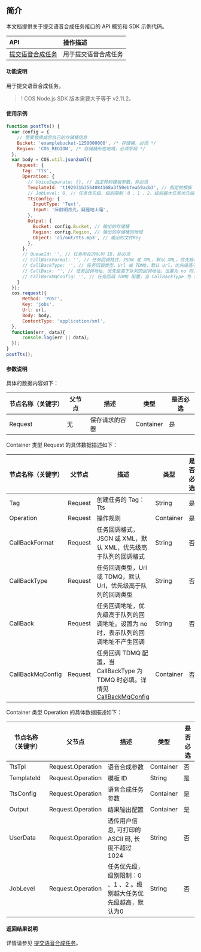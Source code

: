 ## 简介

本文档提供关于提交语音合成任务接口的 API 概览和 SDK 示例代码。

| API                                                          | 操作描述                   |
| :----------------------------------------------------------- | :------------------------- |
|  [提交语音合成任务](https://cloud.tencent.com/document/product/460/76918)   | 用于提交语音合成任务   |


#### 功能说明

用于提交语音合成任务。

>! COS Node.js SDK 版本需要大于等于 v2.11.2。


#### 使用示例
```js
function postTts() {
  var config = {
    // 需要替换成您自己的存储桶信息
    Bucket: 'examplebucket-1250000000', /* 存储桶，必须 */
    Region: 'COS_REGION', /* 存储桶所在地域，必须字段 */
  };
  var body = COS.util.json2xml({
    Request: {
      Tag: 'Tts',
      Operation: {
        // VoiceSeparate: {}, // 指定转码模板参数，非必须
        TemplateId: 't192931b3564084168a3f50ebfea59acb3', // 指定的模板 ID，可通过控制台创建获得，必须
        // JobLevel: 0, // 任务优先级，级别限制：0 、1 、2。级别越大任务优先级越高，默认为0，非必须
        TtsConfig: {
          InputType: 'Text',
          Input: '床前明月光，疑是地上霜',
        },
        Output: {
          Bucket: config.Bucket, // 输出的存储桶
          Region: config.Region, // 输出的存储桶的地域
          Object: 'ci/out/tts.mp3', // 输出的文件Key
        },
      },
      // QueueId: '', // 任务所在的队列 ID，非必须
      // CallBackFormat: '', // 任务回调格式，JSON 或 XML，默认 XML，优先级高于队列的回调格式，非必须
      // CallBackType: '', // 任务回调类型，Url 或 TDMQ，默认 Url，优先级高于队列的回调类型，非必须
      // CallBack: '', // 任务回调地址，优先级高于队列的回调地址。设置为 no 时，表示队列的回调地址不产生回调，非必须	
      // CallBackMqConfig: '', // 任务回调 TDMQ 配置，当 CallBackType 为 TDMQ 时必填，非必须	
    }
  });
  cos.request({
      Method: 'POST',
      Key: 'jobs',
      Url: url,
      Body: body,
      ContentType: 'application/xml',
  },
  function(err, data){
      console.log(err || data);
  });
}
postTts();
```

#### 参数说明

具体的数据内容如下：

| 节点名称（关键字） | 父节点 | 描述           | 类型      | 是否必选 |
| ------------------ | ------ | -------------- | --------- | -------- |
| Request            | 无     | 保存请求的容器 | Container | 是       |

Container 类型 Request 的具体数据描述如下：

| 节点名称（关键字） | 父节点  | 描述                                                         | 类型      | 是否必选 |
| ------------------ | ------- | ------------------------------------------------------------ | --------- | -------- |
| Tag                | Request | 创建任务的 Tag：Tts                                          | String    | 是       |
| Operation          | Request | 操作规则                                                     | Container | 是       |
| CallBackFormat     | Request | 任务回调格式，JSON 或 XML，默认 XML，优先级高于队列的回调格式 | String    | 否       |
| CallBackType       | Request | 任务回调类型，Url 或 TDMQ，默认 Url，优先级高于队列的回调类型 | String    | 否       |
| CallBack           | Request | 任务回调地址，优先级高于队列的回调地址。设置为 no 时，表示队列的回调地址不产生回调 | String    | 否       |
| CallBackMqConfig   | Request | 任务回调 TDMQ 配置，当 CallBackType 为 TDMQ 时必填。详情见 [CallBackMqConfig](https://cloud.tencent.com/document/product/460/78927#CallBackMqConfig) | Container | 否       |


<span id="operation"></span>
Container 类型 Operation 的具体数据描述如下：

| 节点名称（关键字） | 父节点            | 描述                                                         | 类型      | 是否必选 |
| ------------------ | ----------------- | ------------------------------------------------------------ | --------- | -------- |
| TtsTpl             | Request.Operation | 语音合成参数                                                 | Container | 否       |
| TemplateId         | Request.Operation | 模板 ID                                                      | String    | 是       |
| TtsConfig          | Request.Operation | 语音合成任务参数                                             | Container | 是       |
| Output             | Request.Operation | 结果输出配置                                                 | Container | 是       |
| UserData           | Request.Operation | 透传用户信息, 可打印的 ASCII 码, 长度不超过1024              | String    | 否       |
| JobLevel           | Request.Operation | 任务优先级，级别限制：0 、1 、2 。级别越大任务优先级越高，默认为0 | String    | 否       |


#### 返回结果说明

详情请参见 [提交语音合成任务](https://cloud.tencent.com/document/product/460/76914#.E5.93.8D.E5.BA.94)。